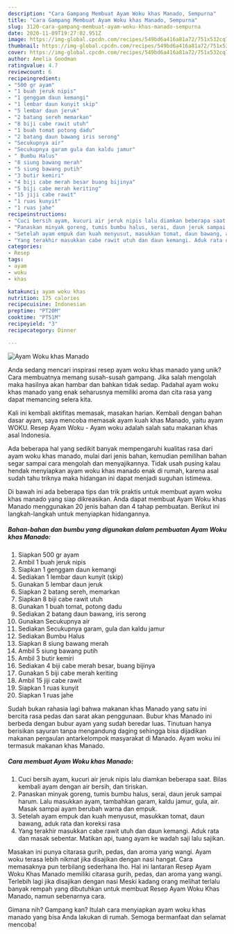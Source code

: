 ```yaml
---
description: "Cara Gampang Membuat Ayam Woku khas Manado, Sempurna"
title: "Cara Gampang Membuat Ayam Woku khas Manado, Sempurna"
slug: 3120-cara-gampang-membuat-ayam-woku-khas-manado-sempurna
date: 2020-11-09T19:27:02.951Z
image: https://img-global.cpcdn.com/recipes/549bd6a416a81a72/751x532cq70/ayam-woku-khas-manado-foto-resep-utama.jpg
thumbnail: https://img-global.cpcdn.com/recipes/549bd6a416a81a72/751x532cq70/ayam-woku-khas-manado-foto-resep-utama.jpg
cover: https://img-global.cpcdn.com/recipes/549bd6a416a81a72/751x532cq70/ayam-woku-khas-manado-foto-resep-utama.jpg
author: Amelia Goodman
ratingvalue: 4.7
reviewcount: 6
recipeingredient:
- "500 gr ayam"
- "1 buah jeruk nipis"
- "1 genggam daun kemangi"
- "1 lembar daun kunyit skip"
- "5 lembar daun jeruk"
- "2 batang sereh memarkan"
- "8 biji cabe rawit utuh"
- "1 buah tomat potong dadu"
- "2 batang daun bawang iris serong"
- "Secukupnya air"
- "Secukupnya garam gula dan kaldu jamur"
- " Bumbu Halus"
- "8 siung bawang merah"
- "5 siung bawang putih"
- "3 butir kemiri"
- "4 biji cabe merah besar buang bijinya"
- "5 biji cabe merah keriting"
- "15 jiji cabe rawit"
- "1 ruas kunyit"
- "1 ruas jahe"
recipeinstructions:
- "Cuci bersih ayam, kucuri air jeruk nipis lalu diamkan beberapa saat. Bilas kembali ayam dengan air bersih, dan tiriskan."
- "Panaskan minyak goreng, tumis bumbu halus, serai, daun jeruk sampai harum. Lalu masukkan ayam, tambahkan garam, kaldu jamur, gula, air. Masak sampai ayam berubah warna dan empuk."
- "Setelah ayam empuk dan kuah menyusut, masukkan tomat, daun bawang, aduk rata dan koreksi rasa"
- "Yang terakhir masukkan cabe rawit utuh dan daun kemangi. Aduk rata dan masak sebentar. Matikan api, tuang ayam ke wadah saji lalu sajikan."
categories:
- Resep
tags:
- ayam
- woku
- khas

katakunci: ayam woku khas 
nutrition: 175 calories
recipecuisine: Indonesian
preptime: "PT20M"
cooktime: "PT51M"
recipeyield: "3"
recipecategory: Dinner

---
```



![Ayam Woku khas Manado](https://img-global.cpcdn.com/recipes/549bd6a416a81a72/751x532cq70/ayam-woku-khas-manado-foto-resep-utama.jpg)

Anda sedang mencari inspirasi resep ayam woku khas manado yang unik? Cara membuatnya memang susah-susah gampang. Jika salah mengolah maka hasilnya akan hambar dan bahkan tidak sedap. Padahal ayam woku khas manado yang enak seharusnya memiliki aroma dan cita rasa yang dapat memancing selera kita.

Kali ini kembali aktifitas memasak, masakan harian. Kembali dengan bahan dasar ayam, saya mencoba memasak ayam kuah khas Manado, yaitu ayam WOKU. Resep Ayam Woku - Ayam woku adalah salah satu makanan khas asal Indonesia.

Ada beberapa hal yang sedikit banyak mempengaruhi kualitas rasa dari ayam woku khas manado, mulai dari jenis bahan, kemudian pemilihan bahan segar sampai cara mengolah dan menyajikannya. Tidak usah pusing kalau hendak menyiapkan ayam woku khas manado enak di rumah, karena asal sudah tahu triknya maka hidangan ini dapat menjadi suguhan istimewa.


Di bawah ini ada beberapa tips dan trik praktis untuk membuat ayam woku khas manado yang siap dikreasikan. Anda dapat membuat Ayam Woku khas Manado menggunakan 20 jenis bahan dan 4 tahap pembuatan. Berikut ini langkah-langkah untuk menyiapkan hidangannya.

<!--inarticleads1-->

##### Bahan-bahan dan bumbu yang digunakan dalam pembuatan Ayam Woku khas Manado:

1. Siapkan 500 gr ayam
1. Ambil 1 buah jeruk nipis
1. Siapkan 1 genggam daun kemangi
1. Sediakan 1 lembar daun kunyit (skip)
1. Gunakan 5 lembar daun jeruk
1. Siapkan 2 batang sereh, memarkan
1. Siapkan 8 biji cabe rawit utuh
1. Gunakan 1 buah tomat, potong dadu
1. Sediakan 2 batang daun bawang, iris serong
1. Gunakan Secukupnya air
1. Sediakan Secukupnya garam, gula dan kaldu jamur
1. Sediakan  Bumbu Halus
1. Siapkan 8 siung bawang merah
1. Ambil 5 siung bawang putih
1. Ambil 3 butir kemiri
1. Sediakan 4 biji cabe merah besar, buang bijinya
1. Gunakan 5 biji cabe merah keriting
1. Ambil 15 jiji cabe rawit
1. Siapkan 1 ruas kunyit
1. Siapkan 1 ruas jahe


Sudah bukan rahasia lagi bahwa makanan khas Manado yang satu ini bercita rasa pedas dan sarat akan penggunaan. Bubur khas Manado ini berbeda dengan bubur ayam yang sudah beredar luas. Tinutuan hanya berisikan sayuran tanpa mengandung daging sehingga bisa dijadikan makanan pergaulan antarkelompok masyarakat di Manado. Ayam woku ini termasuk makanan khas Manado. 

<!--inarticleads2-->

##### Cara membuat Ayam Woku khas Manado:

1. Cuci bersih ayam, kucuri air jeruk nipis lalu diamkan beberapa saat. Bilas kembali ayam dengan air bersih, dan tiriskan.
1. Panaskan minyak goreng, tumis bumbu halus, serai, daun jeruk sampai harum. Lalu masukkan ayam, tambahkan garam, kaldu jamur, gula, air. Masak sampai ayam berubah warna dan empuk.
1. Setelah ayam empuk dan kuah menyusut, masukkan tomat, daun bawang, aduk rata dan koreksi rasa
1. Yang terakhir masukkan cabe rawit utuh dan daun kemangi. Aduk rata dan masak sebentar. Matikan api, tuang ayam ke wadah saji lalu sajikan.


Masakan ini punya citarasa gurih, pedas, dan aroma yang wangi. Ayam woku terasa lebih nikmat jika disajikan dengan nasi hangat. Cara memasaknya pun terbilang sederhana lho. Hal ini lantaran Resep Ayam Woku Khas Manado memiliki citarasa gurih, pedas, dan aroma yang wangi. Terlebih lagi jika disajikan dengan nasi Meski kadang orang melihat terlalu banyak rempah yang dibutuhkan untuk membuat Resep Ayam Woku Khas Manado, namun sebenarnya cara. 

Gimana nih? Gampang kan? Itulah cara menyiapkan ayam woku khas manado yang bisa Anda lakukan di rumah. Semoga bermanfaat dan selamat mencoba!
